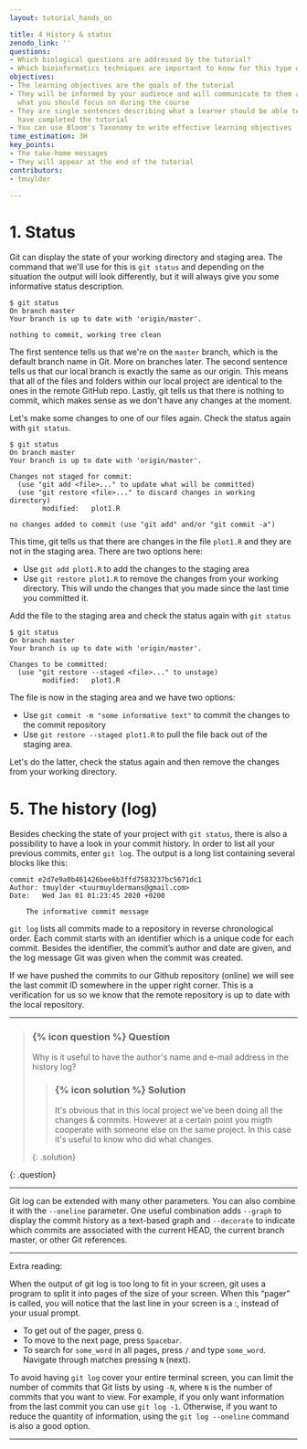```yaml
---
layout: tutorial_hands_on

title: 4 History & status
zenodo_link: ''
questions:
- Which biological questions are addressed by the tutorial?
- Which bioinformatics techniques are important to know for this type of data?
objectives:
- The learning objectives are the goals of the tutorial
- They will be informed by your audience and will communicate to them and to yourself
  what you should focus on during the course
- They are single sentences describing what a learner should be able to do once they
  have completed the tutorial
- You can use Bloom's Taxonomy to write effective learning objectives
time_estimation: 3H
key_points:
- The take-home messages
- They will appear at the end of the tutorial
contributors:
- tmuylder

---
```



# 1. Status
Git can display the state of your working directory and staging area. The command that we'll use for this is `git status` and depending on the situation the output will look differently, but it will always give you some informative status description.

```
$ git status
On branch master
Your branch is up to date with 'origin/master'.

nothing to commit, working tree clean
```
The first sentence tells us that we're on the `master` branch, which is the default branch name in Git. More on branches later. The second sentence tells us that our local branch is exactly the same as our origin. This means that all of the files and folders within our local project are identical to the ones in the remote GitHub repo. Lastly, git tells us that there is nothing to commit, which makes sense as we don't have any changes at the moment. 


Let's make some changes to one of our files again.  Check the status again with `git status`.
```
$ git status
On branch master
Your branch is up to date with 'origin/master'.

Changes not staged for commit:
  (use "git add <file>..." to update what will be committed)
  (use "git restore <file>..." to discard changes in working directory)
        modified:   plot1.R

no changes added to commit (use "git add" and/or "git commit -a")
```
This time, git tells us that there are changes in the file `plot1.R` and they are not in the staging area. There are two options here:
- Use `git add plot1.R` to add the changes to the staging area 
- Use `git restore plot1.R` to remove the changes from your working directory. This will undo the changes that you made since the last time you committed it. 

Add the file to the staging area and check the status again with `git status`

```
$ git status
On branch master
Your branch is up to date with 'origin/master'.

Changes to be committed:
  (use "git restore --staged <file>..." to unstage)
        modified:   plot1.R
```
The file is now in the staging area and we have two options:
- Use `git commit -m "some informative text"` to commit the changes to the commit repository
- Use `git restore --staged plot1.R` to pull the file back out of the staging area.

Let's do the latter, check the status again and then remove the changes from your working directory. 





# 5. The history (log)
Besides checking the state of your project with `git status`, there is also a possibility to have a look in your commit history. In order to list all your previous commits, enter `git log`. The output is a long list containing several blocks like this:
```
commit e2d7e9a0b461426bee6b3ffd7583237bc5671dc1
Author: tmuylder <tuurmuyldermans@gmail.com>
Date:   Wed Jan 01 01:23:45 2020 +0200

    The informative commit message
```
`git log` lists all commits made to a repository in reverse chronological order. Each commit starts with an identifier which is a unique code for each commit. Besides the identifier, the commit’s author and date are given, and the log message Git was given when the commit was created.

If we have pushed the commits to our Github repository (online) we will see the last commit ID somewhere in the upper right corner. This is a verification for us so we know that the remote repository is up to date with the local repository. 

---

> ### {% icon question %} Question
> 
> Why is it useful to have the author's name and e-mail address in the history log?
>
> > ### {% icon solution %} Solution
> >
> > It's obvious that in this local project we've been doing all the changes & commits. However at a certain point you migth cooperate with someone else on the same project. In this case it's useful to know who did what changes.  
> >
> {: .solution}
>
{: .question}

---

Git log can be extended with many other parameters. You can also combine it with the `--oneline` parameter. One useful combination adds `--graph` to display the commit history as a text-based graph and `--decorate` to indicate which commits are associated with the current HEAD, the current branch master, or other Git references.

---
Extra reading:

When the output of git log is too long to fit in your screen, git uses a program to split it into pages of the size of your screen. When this “pager” is called, you will notice that the last line in your screen is a :, instead of your usual prompt.
- To get out of the pager, press `Q`.
- To move to the next page, press `Spacebar`.
- To search for `some_word` in all pages, press `/` and type `some_word`. Navigate through matches pressing `N` (next).

To avoid having `git log` cover your entire terminal screen, you can limit the number of commits that Git lists by using `-N`, where `N` is the number of commits that you want to view. For example, if you only want information from the last commit you can use `git log -1`. Otherwise, if you want to reduce the quantity of information, using the `git log --oneline` command is also a good option.

---






